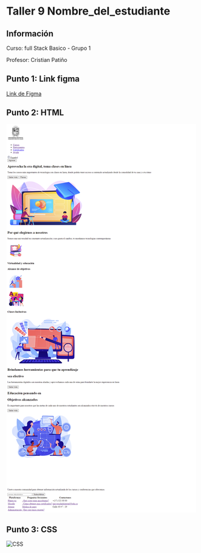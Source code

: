 <h1>Taller 9 Nombre_del_estudiante</h1>

<h2> Información</h2>

<p>Curso: full Stack Basico - Grupo 1</p>
<p>Profesor: Cristian Patiño</p>

<h2> Punto 1: Link figma</h2>

<a href="https://www.figma.com/file/xdDqtOJV9vuwMKHwZoAIHb/Maria-C%C3%A1ceres---Proyecto-Figma?type=design&node-id=0%3A1&mode=design&t=QPBSFcV2pROWWgxF-1" target="_blank">Link de Figma</a>

<h2>Punto 2: HTML</h2>
<img src="./public/images/HTML]_MARIA.png" alt="html">

<h2>Punto 3: CSS</h2>
<img src="./public/images/CSS_MARIA_CACERES.png>" alt="CSS">

